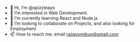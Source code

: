 - 👋 Hi, I’m @spizzleayo
- 👀 I’m interested in Web Development.
- 🌱 I’m currently learning React and Node.js
- 💞️ I’m looking to collaborate on Projects, and also looking for Employment
- 📫 How to reach me: email rajiayomikun@gmail.com 
  
<!--- 
spizzleayo/spizzleayo is a ✨ special ✨ repository because its `README.md` (this file) appears on your GitHub profile.
You can click the Preview link to take a look at your changes.
--->
 
